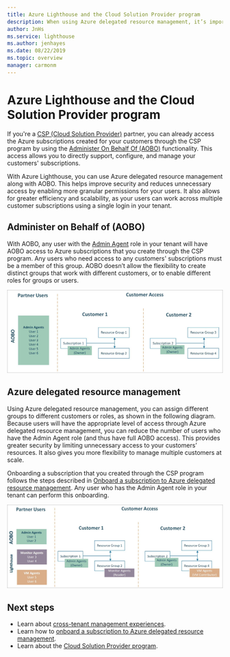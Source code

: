 ```yaml
---
title: Azure Lighthouse and the Cloud Solution Provider program
description: When using Azure delegated resource management, it’s important to consider security and access control.
author: JnHs
ms.service: lighthouse
ms.author: jenhayes
ms.date: 08/22/2019
ms.topic: overview
manager: carmonm
---
```


# Azure Lighthouse and the Cloud Solution Provider program

If you're a [CSP (Cloud Solution Provider)](https://docs.microsoft.com/partner-center/csp-overview) partner, you can already access the Azure subscriptions created for your customers through the CSP program by using the [Administer On Behalf Of (AOBO)](https://channel9.msdn.com/Series/cspdev/Module-11-Admin-On-Behalf-Of-AOBO) functionality. This access allows you to directly support, configure, and manage your customers' subscriptions.

With Azure Lighthouse, you can use Azure delegated resource management along with AOBO. This helps improve security and reduces unnecessary access by enabling more granular permissions for your users. It also allows for greater efficiency and scalability, as your users can work across multiple customer subscriptions using a single login in your tenant.

## Administer on Behalf of (AOBO)

With AOBO, any user with the [Admin Agent](https://docs.microsoft.com/partner-center/permissions-overview#manage-commercial-transactions-in-partner-center-azure-ad-and-csp-roles) role in your tenant will have AOBO access to Azure subscriptions that you create through the CSP program. Any users who need access to any customers' subscriptions must be a member of this group. AOBO doesn’t allow the flexibility to create distinct groups that work with different customers, or to enable different roles for groups or users.

![Tenant management using AOBO](../media/csp-1.jpg)

## Azure delegated resource management

Using Azure delegated resource management, you can assign different groups to different customers or roles, as shown in the following diagram. Because users will have the appropriate level of access through Azure delegated resource management, you can reduce the number of users who have the Admin Agent role (and thus have full AOBO access). This provides greater security by limiting unnecessary access to your customers’ resources. It also gives you more flexibility to manage multiple customers at scale.

Onboarding a subscription that you created through the CSP program follows the steps described in [Onboard a subscription to Azure delegated resource management](../how-to/onboard-customer.md). Any user who has the Admin Agent role in your tenant can perform this onboarding.

![Tenant management using AOBO and Azure delegated resource management](../media/csp-2.jpg)

## Next steps

- Learn about [cross-tenant management experiences](cross-tenant-management-experience.md).
- Learn how to [onboard a subscription to Azure delegated resource management](../how-to/onboard-customer.md).
- Learn about the [Cloud Solution Provider program](https://docs.microsoft.com/partner-center/csp-overview).
